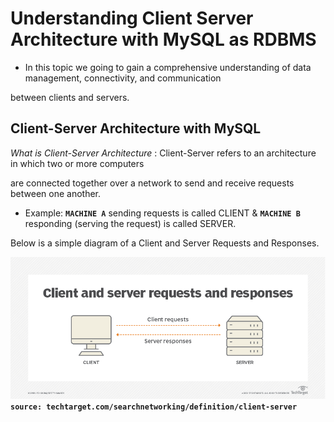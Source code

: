 # Understanding Client Server Architecture with MySQL as RDBMS

- In this topic we going to gain a comprehensive understanding of data management, connectivity, and communication

between clients and servers.

## Client-Server Architecture with MySQL

*What is Client-Server Architecture* : Client-Server refers to an architecture in which two or more computers

are connected together over a network to send and receive requests between one another.

- Example: **`MACHINE A`** sending requests is called CLIENT & **`MACHINE B`** responding (serving the request) is called SERVER. 

Below is a simple diagram of a Client and Server Requests and Responses.

![Alt text](<Images/client server.png>)
**`source: techtarget.com/searchnetworking/definition/client-server`**
